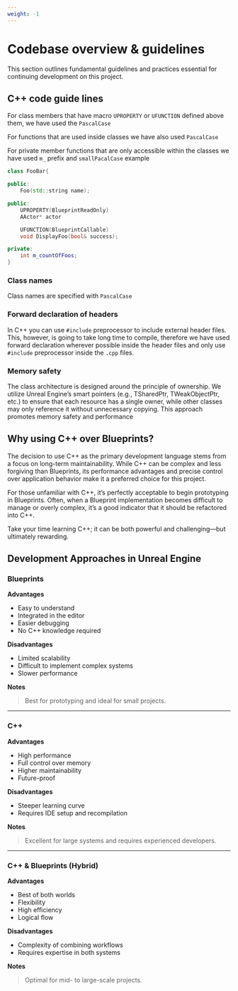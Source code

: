 ```yaml
---
weight: -1
---
```


# Codebase overview & guidelines

This section outlines fundamental guidelines and practices essential for continuing development on this project.

## C++ code guide lines 

For class members that have macro `UPROPERTY` or `UFUNCTION` defined above them, we have used the `PascalCase`

For functions that are used inside classes we have also used `PascalCase`

For private member functions that are only accessible within the classes we have used `m_` prefix and `smallPacalCase` example

```c++
class FooBar{

public:
    Foo(std::string name);

public:
    UPROPERTY(BlueprintReadOnly)
    AActor* actor

    UFUNCTION(BlueprintCallable)
    void DisplayFoo(bool& success);

private:
    int m_countOfFoos;
}

```

### Class names

Class names are specified with `PascalCase`

### Forward declaration of headers 

In C++ you can use `#include` preprocessor to include external header files. This, however, is going to take long time to compile, therefore we have used forward declaration wherever possible inside the header files and only use `#include` preprocessor inside the `.cpp` files. 

### Memory safety

The class architecture is designed around the principle of ownership. We utilize Unreal Engine’s smart pointers (e.g., TSharedPtr, TWeakObjectPtr, etc.) to ensure that each resource has a single owner, while other classes may only reference it without unnecessary copying. This approach promotes memory safety and performance

## Why using C++ over Blueprints?

The decision to use C++ as the primary development language stems from a focus on long-term maintainability. While C++ can be complex and less forgiving than Blueprints, its performance advantages and precise control over application behavior make it a preferred choice for this project.

For those unfamiliar with C++, it’s perfectly acceptable to begin prototyping in Blueprints. Often, when a Blueprint implementation becomes difficult to manage or overly complex, it’s a good indicator that it should be refactored into C++.

Take your time learning C++; it can be both powerful and challenging—but ultimately rewarding.

## Development Approaches in Unreal Engine

### Blueprints

**Advantages**
- Easy to understand
- Integrated in the editor
- Easier debugging
- No C++ knowledge required

**Disadvantages**
- Limited scalability
- Difficult to implement complex systems
- Slower performance

**Notes**
> Best for prototyping and ideal for small projects.

---

### C++

**Advantages**
- High performance
- Full control over memory
- Higher maintainability
- Future-proof

**Disadvantages**
- Steeper learning curve
- Requires IDE setup and recompilation

**Notes**
> Excellent for large systems and requires experienced developers.

---

### C++ & Blueprints (Hybrid)

**Advantages**
- Best of both worlds
- Flexibility
- High efficiency
- Logical flow

**Disadvantages**
- Complexity of combining workflows
- Requires expertise in both systems

**Notes**
> Optimal for mid- to large-scale projects.
